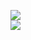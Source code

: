 [![](https://img.shields.io/badge/Made%20With-Github%20Spray-lightgrey.svg?style=for-the-badge&logo=github)](https://github.com/Annihil/github-spray#266)  
[![](https://i.imgur.com/2DrTn0Z.gif)](https://github.com/Annihil/github-spray)